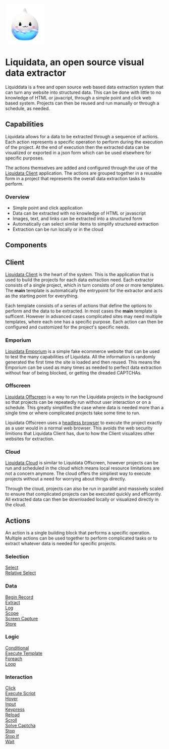 <img style="height: 125px;" src="src/Liquidata.Client/wwwroot/icon.png" />

# Liquidata, an open source visual data extractor
Liquiddata is a free and open source web based data extraction system that can turn any website into structured data. This can be done with little to no knowledge of HTML or javacript, through a simple point and click web based system. Projects can then be reused and run manually or through a schedule, as needed.

## Capabilities
Liquidata allows for a data to be extracted through a sequence of actions. Each action represents a specific operation to perform during the execution of the project. At the end of execution then the extracted data can be visualized or exported in a json form which can be used elsewhere for specific purposes.

The actions themselves are added and configured through the use of the <a href="">Liquidata Client</a> application. The actions are grouped together in a reusable form in a project that represents the overall data extraction tasks to perform.

### Overview
- Simple point and click application
- Data can be extracted with no knowledge of HTML or javascript
- Images, text, and links can be extracted into a structured form
- Automatically can select similar items to simplify structured extraction
- Extraction can be run locally or in the cloud

## Components
## Client
<a href="">Liquidata Client</a> is the heart of the system. This is the application that is used to build the projects for each data extraction need. Each extractor consists of a single project, which in turn consists of one or more templates. The <strong>main</strong> template is automatically the entrypoint for the extractor and acts as the starting point for everything.

Each template consists of a series of actions that define the options to perform and the data to be extracted. In most cases the <strong>main</strong> template is sufficent. However in advanced cases complicated sites may need multiple templates, where each one has a specific purpose. Each action can then be configured and customized for the project's specific needs.

### Emporium
<a href="">Liquidata Emporium</a> is a simple fake ecommerce website that can be used to test the many capabilities of Liquidata. All the information is randomly generated the first time the site is loaded and then reused. This means the Emporium can be used as many times as needed to perfect data extraction without fear of being blocked, or getting the dreaded CAPTCHAs.

### Offscreen
<a href="">Liquidata Offscreen</a> is a way to run the Liquidata projects in the background so that projects can be repeatedly run without user interaction or on a schedule. This greatly simplifies the case where data is needed more than a single time or where complicated projects take some time to run.

Liquidata Offscreen uses a <a href="https://en.wikipedia.org/wiki/Headless_browser">headless browser</a> to execute the project exactly as a user would in a normal web browser. This avoids the web security limitions that Liquidata Client has, due to how the Client visualizes other websites for extraction. 

### Cloud
<a href="">Liquidata Cloud</a> is similar to Liquidata Offscreen, however projects can be run and scheduled in the cloud which means local resource limitations are not a concern anymore. The cloud offers the simpliest way to execute projects without a need for worrying about things directly.

Through the cloud, projects can also be run in parallel and massively scaled to ensure that complicated projects can be executed quickly and efficently. All extracted data can then be downloaded locally or visualized directly in the cloud.

## Actions
An action is a single building block that performs a specific operation. Multiple actions can be used together to perform complicated tasks or to extract whatever data is needed for specific projects.

### Selection
<div><a href="docs/Actions/Select.md">Select</a></div>
<div><a href="docs/Actions/RelativeSelect.md">Relative Select</a></div>

### Data
<div><a href="docs/Actions/BeginRecord.md">Begin Record</a></div>
<div><a href="docs/Actions/Extract.md">Extract</a></div>
<div><a href="docs/Actions/Log.md">Log</a></div>
<div><a href="docs/Actions/Scope.md">Scope</a></div>
<div><a href="docs/Actions/ScreenCapture.md">Screen Capture</a></div>
<div><a href="docs/Actions/Store.md">Store</a></div>

### Logic
<div><a href="docs/Actions/Conditional.md">Conditional</a></div>
<div><a href="docs/Actions/ExecuteTemplate.md">Execute Template</a></div>
<div><a href="docs/Actions/Foreach.md">Foreach</a></div>
<div><a href="docs/Actions/Loop.md">Loop</a></div>

### Interaction
<div><a href="docs/Actions/Click.md">Click</a></div>
<div><a href="docs/Actions/ExecuteScript.md">Execute Script</a></div>
<div><a href="docs/Actions/Hover.md">Hover</a></div>
<div><a href="docs/Actions/Input.md">Input</a></div>
<div><a href="docs/Actions/Keypress.md">Keypress</a></div>
<div><a href="docs/Actions/Reload.md">Reload</a></div>
<div><a href="docs/Actions/Scroll.md">Scroll</a></div>
<div><a href="docs/Actions/SolveCaptcha.md">Solve Captcha</a></div>
<div><a href="docs/Actions/Stop.md">Stop</a></div>
<div><a href="docs/Actions/StopIf.md">Stop If</a></div>
<div><a href="docs/Actions/Wait.md">Wait</a></div>